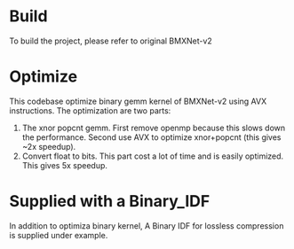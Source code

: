 # Build
To build the project, please refer to original BMXNet-v2

# Optimize
This codebase optimize binary gemm kernel of BMXNet-v2 using AVX instructions.
The optimization are two parts:
1. The xnor popcnt gemm. First remove openmp because this slows down the performance. Second use AVX to optimize xnor+popcnt (this gives ~2x speedup).
2. Convert float to bits. This part cost a lot of time and is easily optimized. This gives 5x speedup.


# Supplied with a Binary_IDF
In addition to optimiza binary kernel, A Binary IDF for lossless compression is supplied under example.
 
